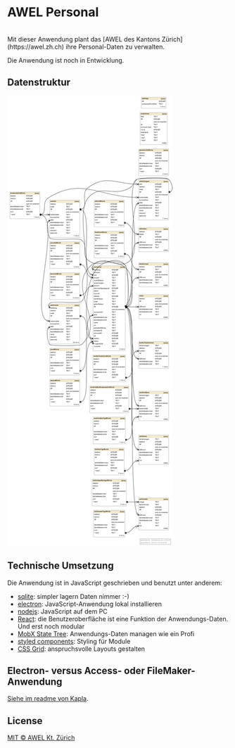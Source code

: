 # AWEL Personal

<br/>
Mit dieser Anwendung plant das [AWEL des Kantons Zürich](https://awel.zh.ch) ihre Personal-Daten zu verwalten.

Die Anwendung ist noch in Entwicklung.

## Datenstruktur
![Datenstruktur](./app/etc/awel-personal-structure.png)

## Technische Umsetzung

Die Anwendung ist in JavaScript geschrieben und benutzt unter anderem:

- [sqlite](http://sqlite.org): simpler lagern Daten nimmer :-)
- [electron](http://electron.atom.io): JavaScript-Anwendung lokal installieren
- [nodejs](https://nodejs.org): JavaScript auf dem PC
- [React](https://facebook.github.io/react): die Benutzeroberfläche ist eine Funktion der Anwendungs-Daten. Und erst noch modular
- [MobX State Tree](https://github.com/mobxjs/mobx-state-tree): Anwendungs-Daten managen wie ein Profi
- [styled components](https://github.com/styled-components/styled-components): Styling für Module
- [CSS Grid](https://developer.mozilla.org/en-US/docs/Web/CSS/grid): anspruchsvolle Layouts gestalten

## Electron- versus Access- oder FileMaker-Anwendung
[Siehe im readme von Kapla](https://github.com/barbalex/kapla3#electron--versus-access-anwendung).

## License
[MIT © AWEL Kt. Zürich](./LICENSE)
